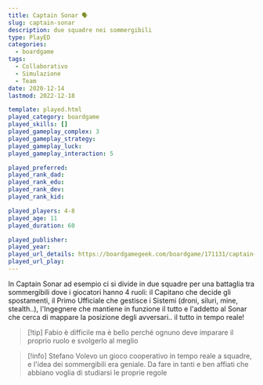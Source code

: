 ```yaml
---
title: Captain Sonar 🗣
slug: captain-sonar
description: due squadre nei sommergibili
type: PlayED
categories:
  - boardgame
tags:
  - Collaborativo
  - Simulazione
  - Team
date: 2020-12-14
lastmod: 2022-12-18

template: played.html
played_category: boardgame
played_skills: []
played_gameplay_complex: 3
played_gameplay_strategy: 
played_gameplay_luck: 
played_gameplay_interaction: 5

played_preferred: 
played_rank_dad: 
played_rank_edu: 
played_rank_dev: 
played_rank_kid: 

played_players: 4-8
played_age: 11
played_duration: 60

played_publisher: 
played_year: 
played_url_details: https://boardgamegeek.com/boardgame/171131/captain-sonar
played_url_play: 
---
```


In Captain Sonar ad esempio ci si divide in due squadre per una battaglia tra sommergibili dove i giocatori hanno 4 ruoli: il Capitano che decide gli spostamenti, il Primo Ufficiale che gestisce i Sistemi (droni, siluri, mine, stealth..), l'Ingegnere che mantiene in funzione il tutto e l'addetto al Sonar che cerca di mappare la posizione degli avversari.. il tutto in tempo reale!

> [!tip] Fabio
> è difficile ma è bello perché ognuno deve imparare il proprio ruolo e svolgerlo al meglio

> [!info] Stefano
> Volevo un gioco cooperativo in tempo reale a squadre, e l'idea dei sommergibili era geniale. Da fare in tanti e ben affiati che abbiano voglia di studiarsi le proprie regole


